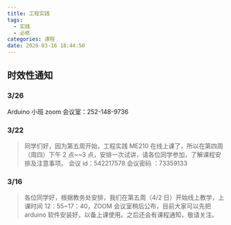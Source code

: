 ```yaml
---
title: 工程实践
tags:
  - 实践
  - 必修
categories: 课程
date: 2020-03-16 18:44:50
---
```


## 时效性通知

### 3/26

Arduino 小班 zoom 会议室：252-148-9736

<!--more-->

### 3/22

> 同学们好，因为第五周开始，工程实践 ME210 在线上课了，所以在第四周（周四）下午 2 点~~3 点，安排一次试讲，请各位同学参加，了解课程安排及注意事项。
> 会议 id：542217578
> 会议密码 ：73359133

### 3/16

> 各位同学好，根据教务处安排，我们在第五周（4/2 日）开始线上教学，上课时间 12：55~17：40，ZOOM 会议室稍后公布，目前大家可以先把 arduino 软件安装好，以备上课使用。之后还会有课程通知，敬请关注。
